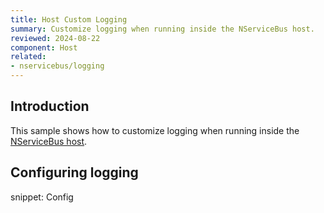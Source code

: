 ```yaml
---
title: Host Custom Logging
summary: Customize logging when running inside the NServiceBus host.
reviewed: 2024-08-22
component: Host
related:
- nservicebus/logging
---
```



## Introduction

This sample shows how to customize logging when running inside the [NServiceBus host](/nservicebus/hosting/nservicebus-host/).


## Configuring logging

snippet: Config
